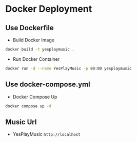 # Docker Deployment

## Use Dockerfile

* Build Docker Image

```sh
docker build -t yesplaymusic .
```

* Run Docker Container

```sh
docker run -d --name YesPlayMusic -p 80:80 yesplaymusic
```

## Use docker-compose.yml

* Docker Compose Up

```sh
docker compose up -d
```

## Music Url

* YesPlayMusic `http://localhost`
